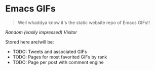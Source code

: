 # Emacs GIFs

> Well whaddya know it's the static website repo of Emacs GIFs!!

_Random (easily impressed) Visitor_

Stored here are/will be:

- TODO: Tweets and associated GIFs
- TODO: Pages for most favorited GIFs by rank
- TODO: Page per post with comment engine
